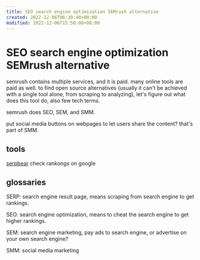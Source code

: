 ```yaml
---
title: SEO search engine optimization SEMrush alternative
created: 2022-12-06T06:30:40+00:00
modified: 2022-12-06T15:50:08+08:00
---
```


# SEO search engine optimization SEMrush alternative

semrush contains multiple services, and it is paid. many online tools are paid as well. to find open source alternatives (usually it can't be achieved with a single tool alone, from scraping to analyzing), let's figure out what does this tool do, also few tech terms.

semrush does SEO, SEM, and SMM.

put social media buttons on webpages to let users share the content? that's part of SMM.

## tools

[serpbear](https://github.com/towfiqi/serpbear) check rankongs on google



## glossaries

SERP: search engine result page, means scraping from search engine to get rankings.

SEO: search engine optimization, means to cheat the search engine to get higher rankings.

SEM: search engine marketing, pay ads to search engine, or advertise on your own search engine?

SMM: social media marketing
